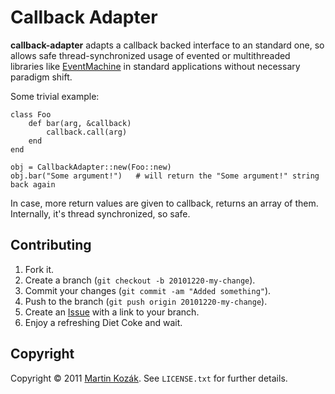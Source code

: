 Callback Adapter
================

**callback-adapter** adapts a callback backed interface to an standard 
one, so allows safe thread-synchronized usage of evented or 
multithreaded libraries like [EventMachine][8] in standard applications 
without necessary paradigm shift. 

Some trivial example:

    class Foo
        def bar(arg, &callback)
            callback.call(arg)
        end
    end
    
    obj = CallbackAdapter::new(Foo::new)
    obj.bar("Some argument!")   # will return the "Some argument!" string back again

In case, more return values are given to callback, returns an array
of them. Internally, it's thread synchronized, so safe.

Contributing
------------

1. Fork it.
2. Create a branch (`git checkout -b 20101220-my-change`).
3. Commit your changes (`git commit -am "Added something"`).
4. Push to the branch (`git push origin 20101220-my-change`).
5. Create an [Issue][9] with a link to your branch.
6. Enjoy a refreshing Diet Coke and wait.


Copyright
---------

Copyright &copy; 2011 [Martin Kozák][10]. See `LICENSE.txt` for
further details.

[8]: http://rubyeventmachine.com/
[9]: http://github.com/martinkozak/callback-adapter/issues
[10]: http://www.martinkozak.net/
